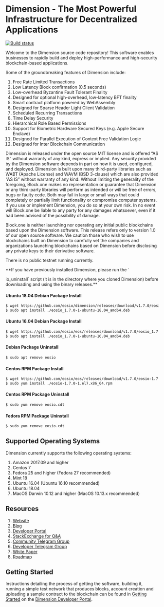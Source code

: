 
# Dimension - The Most Powerful Infrastructure for Decentralized Applications

[![Build status](https://badge.buildkite.com/370fe5c79410f7d695e4e34c500b4e86e3ac021c6b1f739e20.svg?branch=master)](https://buildkite.com/Dimension/dimension)

Welcome to the Dimension source code repository! This software enables businesses to rapidly build and deploy high-performance and high-security blockchain-based applications.

Some of the groundbreaking features of Dimension include:

1. Free Rate Limited Transactions
1. Low Latency Block confirmation (0.5 seconds)
1. Low-overhead Byzantine Fault Tolerant Finality
1. Designed for optional high-overhead, low-latency BFT finality
1. Smart contract platform powered by WebAssembly
1. Designed for Sparse Header Light Client Validation
1. Scheduled Recurring Transactions
1. Time Delay Security
1. Hierarchical Role Based Permissions
1. Support for Biometric Hardware Secured Keys (e.g. Apple Secure Enclave)
1. Designed for Parallel Execution of Context Free Validation Logic
1. Designed for Inter Blockchain Communication

Dimension is released under the open source MIT license and is offered “AS IS” without warranty of any kind, express or implied. Any security provided by the Dimension software depends in part on how it is used, configured, and deployed. Dimension is built upon many third-party libraries such as WABT (Apache License) and WAVM (BSD 3-clause) which are also provided “AS IS” without warranty of any kind. Without limiting the generality of the foregoing, Block.one makes no representation or guarantee that Dimension or any third-party libraries will perform as intended or will be free of errors, bugs or faulty code. Both may fail in large or small ways that could completely or partially limit functionality or compromise computer systems. If you use or implement Dimension, you do so at your own risk. In no event will Block.one be liable to any party for any damages whatsoever, even if it had been advised of the possibility of damage.  

Block.one is neither launching nor operating any initial public blockchains based upon the Dimension software. This release refers only to version 1.0 of our open source software. We caution those who wish to use blockchains built on Dimension to carefully vet the companies and organizations launching blockchains based on Dimension before disclosing any private keys to their derivative software.

There is no public testnet running currently.

**If you have previously installed Dimension, please run the `

io_uninstall` script (it is in the directory where you cloned Dimension) before downloading and using the binary releases.**


#### Ubuntu 18.04 Debian Package Install
```sh
$ wget https://github.com/eosio/dimension/releases/download/v1.7.0/eosio_1.7.0-1-ubuntu-18.04_amd64.deb
$ sudo apt install ./eosio_1.7.0-1-ubuntu-18.04_amd64.deb
```
#### Ubuntu 16.04 Debian Package Install
```sh
$ wget https://github.com/eosio/eos/releases/download/v1.7.0/eosio_1.7.0-1-ubuntu-16.04_amd64.deb
$ sudo apt install ./eosio_1.7.0-1-ubuntu-16.04_amd64.deb
```
#### Debian Package Uninstall
```sh
$ sudo apt remove eosio
```
#### Centos RPM Package Install
```sh
$ wget https://github.com/eosio/eos/releases/download/v1.7.0/eosio-1.7.0-1.el7.x86_64.rpm
$ sudo yum install ./eosio-1.7.0-1.el7.x86_64.rpm
```
#### Centos RPM Package Uninstall
```sh
$ sudo yum remove eosio.cdt
```

#### Fedora RPM Package Uninstall
```sh
$ sudo yum remove eosio.cdt
```

## Supported Operating Systems
Dimension currently supports the following operating systems:  
1. Amazon 2017.09 and higher
2. Centos 7
3. Fedora 25 and higher (Fedora 27 recommended)
4. Mint 18
5. Ubuntu 16.04 (Ubuntu 16.10 recommended)
6. Ubuntu 18.04
7. MacOS Darwin 10.12 and higher (MacOS 10.13.x recommended)

## Resources
1. [Website](https://github.com/dimensionofficial/dimension)
1. [Blog](https://github.com/dimensionofficial/dimension)
1. [Developer Portal](https://github.com/dimensionofficial/dimension)
1. [StackExchange for Q&A](https://github.com/dimensionofficial/dimension)
1. [Community Telegram Group](https://github.com/dimensionofficial/dimension)
1. [Developer Telegram Group](https://github.com/dimensionofficial/dimension)
1. [White Paper](https://github.com/dimensionofficial/dimension)
1. [Roadmap](https://github.com/dimensionofficial/dimension)

<a name="gettingstarted"></a>
## Getting Started
Instructions detailing the process of getting the software, building it, running a simple test network that produces blocks, account creation and uploading a sample contract to the blockchain can be found in [Getting Started](https://developers.eos.io/eosio-home/docs) on the [Dimension Developer Portal](https://developers.eos.io).
